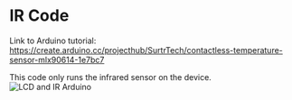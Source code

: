 # IR Code

Link to Arduino tutorial:
https://create.arduino.cc/projecthub/SurtrTech/contactless-temperature-sensor-mlx90614-1e7bc7

This code only runs the infrared sensor on the device.
![LCD and IR Arduino](https://github.com/Fever-Detection-Technologies/Fever-Detection-Technologies/tree/master/IR%20Code)
